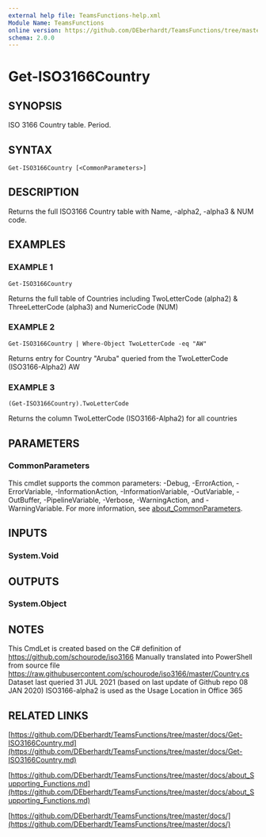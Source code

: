 ```yaml
---
external help file: TeamsFunctions-help.xml
Module Name: TeamsFunctions
online version: https://github.com/DEberhardt/TeamsFunctions/tree/master/docs/Get-ISO3166Country.md
schema: 2.0.0
---
```


# Get-ISO3166Country

## SYNOPSIS
ISO 3166 Country table.
Period.

## SYNTAX

```
Get-ISO3166Country [<CommonParameters>]
```

## DESCRIPTION
Returns the full ISO3166 Country table with Name, -alpha2, -alpha3 & NUM code.

## EXAMPLES

### EXAMPLE 1
```
Get-ISO3166Country
```

Returns the full table of Countries including TwoLetterCode (alpha2) & ThreeLetterCode (alpha3) and NumericCode (NUM)

### EXAMPLE 2
```
Get-ISO3166Country | Where-Object TwoLetterCode -eq "AW"
```

Returns entry for Country "Aruba" queried from the TwoLetterCode (ISO3166-Alpha2) AW

### EXAMPLE 3
```
(Get-ISO3166Country).TwoLetterCode
```

Returns the column TwoLetterCode (ISO3166-Alpha2) for all countries

## PARAMETERS

### CommonParameters
This cmdlet supports the common parameters: -Debug, -ErrorAction, -ErrorVariable, -InformationAction, -InformationVariable, -OutVariable, -OutBuffer, -PipelineVariable, -Verbose, -WarningAction, and -WarningVariable. For more information, see [about_CommonParameters](http://go.microsoft.com/fwlink/?LinkID=113216).

## INPUTS

### System.Void
## OUTPUTS

### System.Object
## NOTES
This CmdLet is created based on the C# definition of https://github.com/schourode/iso3166
Manually translated into PowerShell from source file https://raw.githubusercontent.com/schourode/iso3166/master/Country.cs
Dataset last queried 31 JUL 2021 (based on last update of Github repo 08 JAN 2020)
ISO3166-alpha2 is used as the Usage Location in Office 365

## RELATED LINKS

[https://github.com/DEberhardt/TeamsFunctions/tree/master/docs/Get-ISO3166Country.md](https://github.com/DEberhardt/TeamsFunctions/tree/master/docs/Get-ISO3166Country.md)

[https://github.com/DEberhardt/TeamsFunctions/tree/master/docs/about_Supporting_Functions.md](https://github.com/DEberhardt/TeamsFunctions/tree/master/docs/about_Supporting_Functions.md)

[https://github.com/DEberhardt/TeamsFunctions/tree/master/docs/](https://github.com/DEberhardt/TeamsFunctions/tree/master/docs/)

